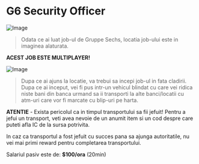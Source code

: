 # G6 Security Officer

![Image](https://kappa.lol/biDAw4) 
> Odata ce ai luat job-ul de Gruppe Sechs, locatia job-ului este in imaginea alaturata. 

**ACEST JOB ESTE MULTIPLAYER!**

![Image](https://kappa.lol/WB_FXJ)
>Dupa ce ai ajuns la locatie, va trebui sa incepi job-ul in fata cladirii. Dupa ce ai inceput, vei fi pus intr-un vehicul blindat cu care vei ridica niste bani din banca urmand sa ii transporti la alte banci/locatii cu atm-uri care vor fi marcate cu blip-uri pe harta.

**ATENTIE** - Exista pericolul ca in timpul transportului sa fii jefuit! Pentru a jefui un transport, veti avea nevoie de un anumit item si un cod despre care puteti afla IC de la sursa potrivita. 

In caz ca transportul a fost jefuit cu succes pana sa ajunga autoritatile, nu vei mai primi reward pentru completarea transportului. 


Salariul pasiv este de: **$100/ora** (20min) 
